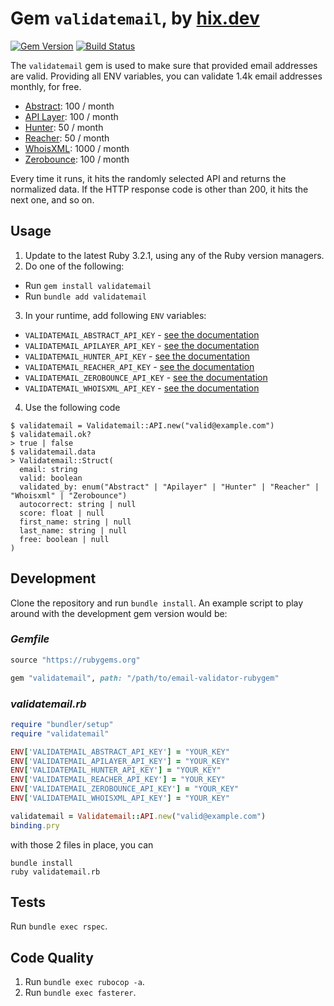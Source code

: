# Gem `validatemail`, by [hix.dev](https://hix.dev)

[![Gem Version][gem-version-img]][gem-version]
[![Build Status][build-status-img]][build-status]

The `validatemail` gem is used to make sure that provided email addresses are
valid. Providing all ENV variables, you can validate 1.4k email addresses
monthly, for free.

- [Abstract][abstract_home]: 100 / month
- [API Layer][apilayer_home]: 100 / month
- [Hunter][hunter_home]: 50 / month
- [Reacher][reacher_home]: 50 / month
- [WhoisXML][whoisxml_home]: 1000 / month
- [Zerobounce][zerobounce_home]: 100 / month

Every time it runs, it hits the randomly selected API and returns the normalized
data. If the HTTP response code is other than 200, it hits the next one, and so
on.

## Usage

1. Update to the latest Ruby 3.2.1, using any of the Ruby version managers.
2. Do one of the following:
  - Run `gem install validatemail`
  - Run `bundle add validatemail`
3. In your runtime, add following `ENV` variables:
  - `VALIDATEMAIL_ABSTRACT_API_KEY` - [see the documentation][abstract_docs]
  - `VALIDATEMAIL_APILAYER_API_KEY` - [see the documentation][apilayer_docs]
  - `VALIDATEMAIL_HUNTER_API_KEY` - [see the documentation][hunter_docs]
  - `VALIDATEMAIL_REACHER_API_KEY` - [see the documentation][reacher_docs]
  - `VALIDATEMAIL_ZEROBOUNCE_API_KEY` - [see the documentation][zerobounce_docs]
  - `VALIDATEMAIL_WHOISXML_API_KEY` - [see the documentation][whoisxml_docs]
4. Use the following code
```
$ validatemail = Validatemail::API.new("valid@example.com")
$ validatemail.ok?
> true | false
$ validatemail.data
> Validatemail::Struct(
  email: string
  valid: boolean
  validated_by: enum("Abstract" | "Apilayer" | "Hunter" | "Reacher" | "Whoisxml" | "Zerobounce")
  autocorrect: string | null
  score: float | null
  first_name: string | null
  last_name: string | null
  free: boolean | null
)
```

## Development

Clone the repository and run `bundle install`. An example script to play around
with the development gem version would be:

### _Gemfile_

```ruby
source "https://rubygems.org"

gem "validatemail", path: "/path/to/email-validator-rubygem"
```

### _validatemail.rb_

```ruby
require "bundler/setup"
require "validatemail"

ENV['VALIDATEMAIL_ABSTRACT_API_KEY'] = "YOUR_KEY"
ENV['VALIDATEMAIL_APILAYER_API_KEY'] = "YOUR_KEY"
ENV['VALIDATEMAIL_HUNTER_API_KEY'] = "YOUR_KEY"
ENV['VALIDATEMAIL_REACHER_API_KEY'] = "YOUR_KEY"
ENV['VALIDATEMAIL_ZEROBOUNCE_API_KEY'] = "YOUR_KEY"
ENV['VALIDATEMAIL_WHOISXML_API_KEY'] = "YOUR_KEY"

validatemail = Validatemail::API.new("valid@example.com")
binding.pry
```

with those 2 files in place, you can
```
bundle install
ruby validatemail.rb
```

## Tests

Run `bundle exec rspec`.

## Code Quality

1. Run `bundle exec rubocop -a`.
2. Run `bundle exec fasterer`.

[gem-version]: https://rubygems.org/gems/validatemail
[gem-version-img]: https://badge.fury.io/rb/validatemail.svg
[build-status]: https://circleci.com/gh/hixdevs/email-validator-rubygem/tree/prd
[build-status-img]: https://circleci.com/gh/hixdevs/email-validator-rubygem/tree/prd.svg?style=shield
[abstract_home]: https://www.abstractapi.com
[apilayer_home]: https://apilayer.com
[hunter_home]: https://hunter.io
[reacher_home]: https://reacher.email
[whoisxml_home]: https://whoisxmlapi.com
[zerobounce_home]: https://www.zerobounce.net
[abstract_docs]: https://app.abstractapi.com/api/email-validation/documentation
[apilayer_docs]: https://apilayer.com/marketplace/email_verification-api#documentation-tab
[hunter_docs]: https://hunter.io/api-keys
[reacher_docs]: https://app.reacher.email/dashboard
[zerobounce_docs]: https://emailverification.whoisxmlapi.com/api/documentation/making-requests
[whoisxml_docs]: https://www.zerobounce.net/docs/email-validation-api-quickstart#validate_emails__v2__
